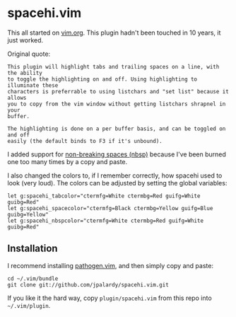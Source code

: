spacehi.vim
===========

This all started on [vim.org](http://www.vim.org/scripts/script.php?script_id=443). This plugin hadn't been touched in 10 years, it just worked.

Original quote:

    This plugin will highlight tabs and trailing spaces on a line, with the ability
    to toggle the highlighting on and off. Using highlighting to illuminate these
    characters is preferrable to using listchars and "set list" because it allows
    you to copy from the vim window without getting listchars shrapnel in your
    buffer.

    The highlighting is done on a per buffer basis, and can be toggled on and off
    easily (the default binds to F3 if it's unbound).

I added support for [non-breaking spaces (nbsp)](http://en.wikipedia.org/wiki/Nbsp) because I've been burned one too many times by a copy and paste.

I also changed the colors to, if I remember correctly, how spacehi used to look (very loud). The colors can be adjusted by setting the global variables:

    let g:spacehi_tabcolor="ctermfg=White ctermbg=Red guifg=White guibg=Red"
    let g:spacehi_spacecolor="ctermfg=Black ctermbg=Yellow guifg=Blue guibg=Yellow"
    let g:spacehi_nbspcolor="ctermfg=White ctermbg=Red guifg=White guibg=Red"

Installation
------------

I recommend installing [pathogen.vim](https://github.com/tpope/vim-pathogen), and then simply copy and paste:

    cd ~/.vim/bundle
    git clone git://github.com/jpalardy/spacehi.vim.git

If you like it the hard way, copy `plugin/spacehi.vim` from this repo into `~/.vim/plugin`.

